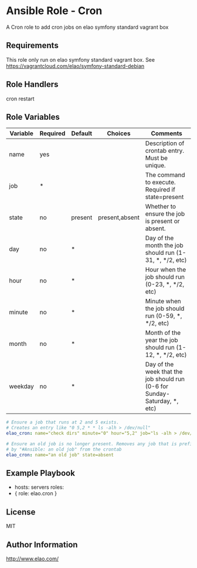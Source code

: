 Ansible Role - Cron
===================

A Cron role to add cron jobs on elao symfony standard vagrant box


Requirements
------------

This role only run on elao symfony standard vagrant box. See https://vagrantcloud.com/elao/symfony-standard-debian


Role Handlers
-------------

cron restart


Role Variables
--------------

 Variable | Required | Default  | Choices        | Comments
 -------- | -------- | -------- | -------------- | --------------------------
 name     | yes      |          |                | Description of crontab entry. Must be unique.
 job      | *        |          |                | The command to execute. Required if state=present
 state    | no       | present  | present,absent | Whether to ensure the job is present or absent.
 day      | no       | *        |                | Day of the month the job should run (1-31, *, */2, etc)
 hour     | no       | *        |                | Hour when the job should run (0-23, *, */2, etc)
 minute   | no       | *        |                | Minute when the job should run (0-59, *, */2, etc)
 month    | no       | *        |                | Month of the year the job should run (1-12, *, */2, etc)
 weekday  | no       | *        |                | Day of the week that the job should run (0-6 for Sunday-Saturday, *, etc)

```yml
# Ensure a job that runs at 2 and 5 exists.
# Creates an entry like "0 5,2 * * ls -alh > /dev/null"
elao_cron: name="check dirs" minute="0" hour="5,2" job="ls -alh > /dev/null"

# Ensure an old job is no longer present. Removes any job that is prefixed
# by "#Ansible: an old job" from the crontab
elao_cron: name="an old job" state=absent
```

Example Playbook
----------------

- hosts: servers
roles:
- { role: elao.cron }


License
-------

MIT


Author Information
------------------

http://www.elao.com/
